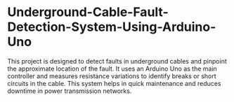 # Underground-Cable-Fault-Detection-System-Using-Arduino-Uno
This project is designed to detect faults in underground cables and pinpoint the approximate location of the fault. It uses an Arduino Uno as the main controller and measures resistance variations to identify breaks or short circuits in the cable. This system helps in quick maintenance and reduces downtime in power transmission networks.

